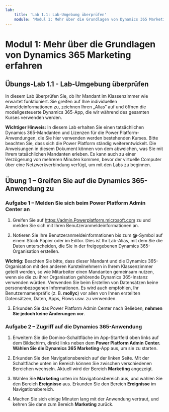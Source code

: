 ```yaml
---
lab:
    title: 'Lab 1.1: Lab-Umgebung überprüfen'
    module: 'Modul 1: Mehr über die Grundlagen von Dynamics 365 Marketing erfahren'
---
```



Modul 1: Mehr über die Grundlagen von Dynamics 365 Marketing erfahren
========================

## Übungs-Lab 1.1 - Lab-Umgebung überprüfen 

In diesem Lab überprüfen Sie, ob Ihr Mandant im Klassenzimmer wie erwartet funktioniert. Sie greifen auf Ihre individuellen Anmeldeinformationen zu, zeichnen Ihren „Alias“ auf und öffnen die modellgesteuerte Dynamics 365-App, die wir während des gesamten Kurses verwenden werden. 

**Wichtiger Hinweis:** In diesem Lab erhalten Sie einen tatsächlichen Dynamics 365-Mandanten
und Lizenzen für die Power Platform-Anwendungen, die Sie hier verwenden werden
bestehenden Kurses. Bitte beachten Sie, dass sich die Power Platform ständig weiterentwickelt. Die
Anweisungen in diesem Dokument können von dem abweichen, was Sie mit Ihrem
tatsächlichen Mandanten erleben. Es kann auch zu einer Verzögerung von mehreren
Minuten kommen, bevor der virtuelle Computer über eine Netzwerkverbindung verfügt, um mit den Labs zu beginnen.

Übung 1 – Greifen Sie auf die Dynamics 365-Anwendung zu
---------------------------------------------------

### Aufgabe 1 – Melden Sie sich beim Power Platform Admin Center an

1.  Greifen Sie auf <https://admin.Powerplatform.microsoft.com> zu und melden Sie sich mit Ihren Benutzeranmeldeinformationen an.

2. Notieren Sie Ihre Benutzeranmeldeinformationen bis zum **@**-Symbol auf einem Stück Papier oder im Editor. Dies ist Ihr Lab-Alias, mit dem Sie die Daten unterscheiden, die Sie in der freigegebenen Dynamics 365-Organisation erstellen. 

**Wichtig:** Beachten Sie bitte, dass dieser Mandant und die Dynamics 365-Organisation mit den anderen Kursteilnehmern in Ihrem Klassenzimmer geteilt werden, so wie Mitarbeiter einen Mandanten gemeinsam nutzen, wenn sie die zu ihrer Organisation gehörende Dynamics 365-Instanz verwenden würden. Verwenden Sie beim Erstellen von Datensätzen keine personenbezogenen Informationen. Es wird auch empfohlen, Ihr Benutzernamenpräfix (z. B. **mollyc**) vor allen von Ihnen erstellten Datensätzen, Daten, Apps, Flows usw. zu verwenden.

3. Erkunden Sie das Power Platform Admin Center nach Belieben, **nehmen Sie jedoch keine Änderungen vor**.

### Aufgabe 2 – Zugriff auf die Dynamics 365-Anwendung

1.  Erweitern Sie die Domino-Schaltfläche im App-Startfeld oben links auf dem Bildschirm, direkt links neben dem **Power Platform Admin Center. Wählen Sie die Dynamics 365 Marketing**-App aus, um sie zu starten.

2.  Erkunden Sie den Navigationsbereich auf der linken Seite. Mit der Schaltfläche unten im Bereich können Sie zwischen verschiedenen Bereichen wechseln. Aktuell wird der Bereich **Marketing** angezeigt. 

3.  Wählen Sie **Marketing** unten im Navigationsbereich aus, und wählen Sie den Bereich **Ereignisse** aus. Erkunden Sie den Bereich **Ereignisse** im Navigationsbereich.  

4. Machen Sie sich einige Minuten lang mit der Anwendung vertraut, und kehren Sie dann zum Bereich **Marketing** zurück.

